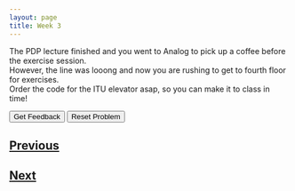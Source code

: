 ```yaml
---
layout: page
title: Week 3
---
```


The PDP lecture finished and you went to Analog to pick up a coffee before the exercise session. <br>
However, the line was looong and now you are rushing to get to fourth floor for exercises. <br>
Order the code for the ITU elevator asap, so you can make it to class in time!

<div id="sortableTrash" class="sortable-code"></div> 
<div id="sortable" class="sortable-code"></div> 
<div style="clear:both;"></div> 
<p> 
    <input id="feedbackLink" value="Get Feedback" type="button" /> 
    <input id="newInstanceLink" value="Reset Problem" type="button" /> 
</p> 
<script type="text/javascript"> 
(function(){
  var initial = "current_floor = 0\n" +
    "destination_floor = destination + 4\n" +
    "current_floor = destination_floor\n" +
    "if (current_floor == 4):\n" +
    "	print(&quot;Welcome to 4th floor!&quot;)";
  var parsonsPuzzle = new ParsonsWidget({
    "sortableId": "sortable",
    "max_wrong_lines": 10,
    "grader": ParsonsWidget._graders.LineBasedGrader,
    "exec_limit": 2500,
    "can_indent": false,
    "x_indent": 50,
    "lang": "en",
    "show_feedback": true,
    "trashId": "sortableTrash"
  });
  parsonsPuzzle.init(initial);
  parsonsPuzzle.shuffleLines();
  $("#newInstanceLink").click(function(event){ 
      event.preventDefault(); 
      parsonsPuzzle.shuffleLines(); 
  }); 
  $("#feedbackLink").click(function(event){ 
      event.preventDefault(); 
      parsonsPuzzle.getFeedback(); 
  }); 
})(); 
</script>

## [Previous](./week3_lec1.html)
## [Next](./week3_lec3.html)
